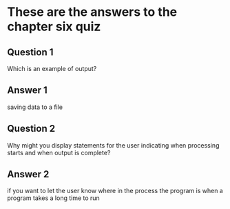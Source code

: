 # These are the answers to the chapter six quiz

## Question 1
Which is an example of output?

## Answer 1
saving data to a file


## Question 2
Why might you display statements for the user indicating when processing starts and when output is complete?

## Answer 2
if you want to let the user know where in the process the program is when a program takes a long time to run